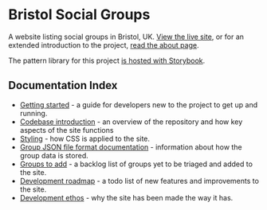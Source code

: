 # Bristol Social Groups

A website listing social groups in Bristol, UK. [View the live site](https://bristolsocialgroups.com/), or for an extended introduction to the project, [read the about page](https://bristolsocialgroups.com/about).

The pattern library for this project [is hosted with Storybook](https://jhancock532.github.io/bristol-social-groups/?path=/docs/getting-started--docs).

## Documentation Index

- [Getting started](https://github.com/jhancock532/bristol-social-groups/blob/main/documentation/getting-started.md) - a guide for developers new to the project to get up and running.
- [Codebase introduction](https://github.com/jhancock532/bristol-social-groups/blob/main/documentation/codebase-introduction.md) - an overview of the repository and how key aspects of the site functions
- [Styling](https://github.com/jhancock532/bristol-social-groups/blob/main/documentation/styling.md) - how CSS is applied to the site.
- [Group JSON file format documentation](https://github.com/jhancock532/bristol-social-groups/blob/main/documentation/group-json-files.md) - information about how the group data is stored.
- [Groups to add](https://github.com/jhancock532/bristol-social-groups/blob/main/documentation/groups-to-add.md) - a backlog list of groups yet to be triaged and added to the site.
- [Development roadmap](https://github.com/jhancock532/bristol-social-groups/blob/main/documentation/development-roadmap.md) - a todo list of new features and improvements to the site.
- [Development ethos](https://github.com/jhancock532/bristol-social-groups/blob/main/documentation/development-ethos.md) - why the site has been made the way it has.
